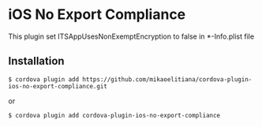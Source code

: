 # iOS No Export Compliance

This plugin set ITSAppUsesNonExemptEncryption to false in *-Info.plist file

## Installation

`$ cordova plugin add https://github.com/mikaoelitiana/cordova-plugin-ios-no-export-compliance.git`

or 

`$ cordova plugin add cordova-plugin-ios-no-export-compliance`
